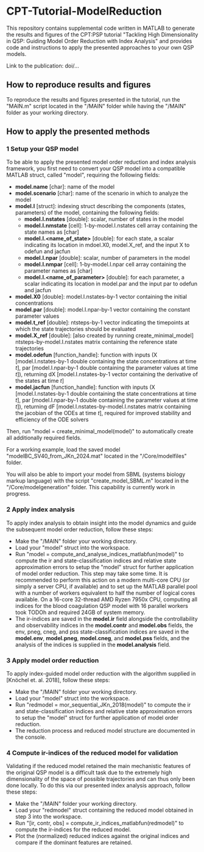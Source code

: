 # CPT-Tutorial-ModelReduction

This repository contains supplemental code written in MATLAB to generate the results and figures of the CPT:PSP tutorial "Tackling High Dimensionality in QSP: Guiding Model Order Reduction with Index Analysis" and provides code and instructions to apply the presented approaches to your own QSP models.

Link to the publication: doi/...

## How to reproduce results and figures

To reproduce the results and figures presented in the tutorial, run the "MAIN.m" script located in the "/MAIN" folder while having the "/MAIN" folder as your working directory.

## How to apply the presented methods

### 1 Setup your QSP model

To be able to apply the presented model order reduction and index analysis framework, you first need to convert your QSP model into a compatible MATLAB struct, called "model", requiring the following fields:
 - **model.name** [char]: name of the model
 - **model.scenario** [char]: name of the scenario in which to analyze the model
 - **model.I** [struct]: indexing struct describing the components (states, parameters) of the model, containing the following fields:
    - **model.I.nstates** [double]: scalar, number of states in the model
    - **model.I.nmstate** [cell]: 1-by-model.I.nstates cell array containing the state names as [char]
    - **model.I.<name_of_state>** [double]: for each state, a scalar indicating its location in mdoel.X0, model.X_ref, and the input X to odefun and jacfun
    - **model.I.npar** [double]: scalar, number of parameters in the model
    - **model.I.nmpar** [cell]: 1-by-model.I.npar cell array containing the parameter names as [char]
    - **model.I.<name_of_parameter>** [double]: for each parameter, a scalar indicating its location in model.par and the input par to odefun and jacfun
 - **model.X0** [double]: model.I.nstates-by-1 vector containing the initial concentrations
 - **model.par** [double]: model.I.npar-by-1 vector containing the constant parameter values
 - **model.t_ref** [double]: ntsteps-by-1 vector indicating the timepoints at which the state trajectories should be evaluated
 - **model.X_ref** [double]: [also created by running create_minimal_model] ntsteps-by-model.I.nstates matrix containing the reference state trajectories
 - **model.odefun** [function_handle]: function with inputs (X [model.I.nstates-by-1 double containing the state concentrations at time *t*], par [model.I.npar-by-1 double containing the parameter values at time *t*]), returning dX [model.I.nstates-by-1 vector containing the derivative of the states at time *t*]
 - **model.jacfun** [function_handle]: function with inputs (X [model.I.nstates-by-1 double containing the state concentrations at time *t*], par [model.I.npar-by-1 double containing the parameter values at time *t*]), returning dF [model.I.nstates-by-model.I.nstates matrix containing the jacobian of the ODEs at time *t*], required for improved stability and efficiency of the ODE solvers

Then, run "model = create_minimal_model(model)" to automatically create all additionally required fields.

For a working example, load the saved model "modelBC_SV40_from_JKn_2024.mat" located in the "/Core/modelfiles" folder.

You will also be able to import your model from SBML (systems biology markup language) with the script "create_model_SBML.m" located in the "/Core/modelgeneration" folder. This capability is currently work in progress.

### 2 Apply index analysis

To apply index analysis to obtain insight into the model dynamics and guide the subsequent model order reduction, follow these steps:
 - Make the "/MAIN" folder your working directory.
 - Load your "model" struct into the workspace.
 - Run "model = compute_and_analyse_indices_matlabfun(model)" to compute the ir and state-classification indices and relative state approximation errors to setup the "model" struct for further application of model order reduction. This step may take some time. It is recommended to perform this action on a modern multi-core CPU (or simply a server CPU, if available) and to set up the MATLAB parallel pool with a number of workers equivalent to half the number of logical cores available. On a 16-core 32-thread AMD Ryzen 7950x CPU, computing all indices for the blood coagulation QSP model with 16 parallel workers took TODOh and required 24GB of system memory.
 - The ir-indices are saved in the **model.ir** field alongside the controllability and observability indices in the **model.contr** and **model.obs** fields, the env, pneg, cneg, and pss state-classification indices are saved in the **model.env**, **model.pneg**, **model.cneg**, and **model.pss** fields, and the analysis of the indices is supplied in the **model.analysis** field.

### 3 Apply model order reduction

To apply index-guided model order reduction with the algorithm supplied in [Knöchel et. al. 2018], follow these steps:
 - Make the "/MAIN" folder your working directory.
 - Load your "model" struct into the workspace.
 - Run "redmodel = mor_sequential_JKn_2018(model)" to compute the ir and state-classification indices and relative state approximation errors to setup the "model" struct for further application of model order reduction.
 - The reduction process and reduced model structure are documented in the console.

### 4 Compute ir-indices of the reduced model for validation

Validating if the reduced model retained the main mechanistic features of the original QSP model is a difficult task due to the extremely high dimensionality of the space of possible trajectories and can thus only been done locally. To do this via our presented index analysis approach, follow these steps:
 - Make the "/MAIN" folder your working directory.
 - Load your "redmodel" struct containing the reduced model obtained in step 3 into the workspace.
 - Run "[ir, contr, obs] = compute_ir_indices_matlabfun(redmodel)" to compute the ir-indices for the reduced model.
 - Plot the (normalized) reduced indices against the original indices and compare if the dominant features are retained.
